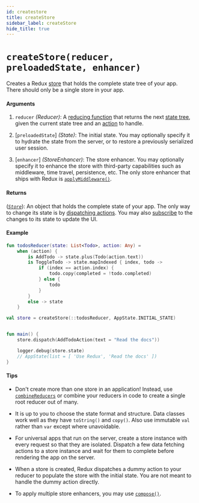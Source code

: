 ```yaml
---
id: createstore
title: createStore
sidebar_label: createStore
hide_title: true
---
```


# `createStore(reducer, preloadedState, enhancer)`

Creates a Redux [store](Store.md) that holds the complete state tree of your app.  
There should only be a single store in your app.

#### Arguments

1. `reducer` _(Reducer)_: A [reducing function](../Glossary.md#reducer) that returns the next 
   [state tree](../Glossary.md#state), given the current state tree and an 
   [action](../Glossary.md#action) to handle.

2. [`preloadedState`] _(State)_: The initial state. You may optionally specify it to hydrate the 
   state from the server, or to restore a previously serialized user session. 

3. [`enhancer`] _(StoreEnhancer)_: The store enhancer. You may optionally specify it to enhance the 
   store with third-party capabilities such as middleware, time travel, persistence, etc. The only 
   store enhancer that ships with Redux is [`applyMiddleware()`](./applyMiddleware.md).

#### Returns

([_`Store`_](Store.md)): An object that holds the complete state of your app. The only way to change
its state is by [dispatching actions](Store.md#dispatchaction). You may also 
[subscribe](Store.md#subscribelistener) to the changes to its state to update the UI.

#### Example

```kotlin
fun todosReducer(state: List<Todo>, action: Any) =
    when (action) {
        is AddTodo -> state.plus(Todo(action.text))
        is ToggleTodo -> state.mapIndexed { index, todo ->
            if (index == action.index) {
                todo.copy(completed = !todo.completed)
            } else {
                todo
            }
        }
        else -> state
    }

val store = createStore(::todosReducer, AppState.INITIAL_STATE)


fun main() {
    store.dispatch(AddTodoAction(text = "Read the docs"))

    logger.debug(store.state)
    // AppState(list = [ 'Use Redux', 'Read the docs' ])
}
```

#### Tips

- Don't create more than one store in an application! Instead, use 
  [`combineReducers`](basics/Reducers.md) or combine your reducers in code to create a single root 
  reducer out of many.

- It is up to you to choose the state format and structure. Data classes work well as they have
  `toString()` and `copy()`. Also use immutable `val` rather than `var` except where unavoidable.

- For universal apps that run on the server, create a store instance with every request so that they
  are isolated. Dispatch a few data fetching actions to a store instance and wait for them to
  complete before rendering the app on the server.

- When a store is created, Redux dispatches a dummy action to your reducer to populate the store
  with the initial state. You are not meant to handle the dummy action directly.

- To apply multiple store enhancers, you may use [`compose()`](./compose.md).

